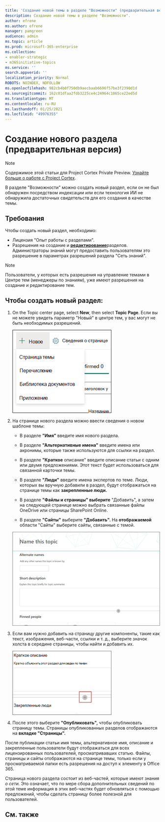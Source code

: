 ```yaml
---
title: 'Создание новой темы в разделе "Возможности" (предварительная версия) '
description: Создание новой темы в разделе "Возможности".
author: efrene
ms.author: efrene
manager: pamgreen
audience: admin
ms.topic: article
ms.prod: microsoft-365-enterprise
ms.collection:
- enabler-strategic
- m365initiative-topics
ms.service: ''
search.appverid: ''
localization_priority: Normal
ROBOTS: NOINDEX, NOFOLLOW
ms.openlocfilehash: 982cb4b0f750db9aecbaab6696f57be3f2390d1d
ms.sourcegitcommit: 162c01dfaa2fdb3225ce4c24964c1065ce22ed5d
ms.translationtype: MT
ms.contentlocale: ru-RU
ms.lasthandoff: 01/25/2021
ms.locfileid: "49976355"
---
```

# <a name="create-a-new-topic-preview"></a>Создание нового раздела (предварительная версия)

> [!Note] 
> Содержимое этой статьи для Project Cortex Private Preview. [Узнайте больше о работе с Project Cortex](https://aka.ms/projectcortex).

В разделе "Возможности" можно создать новый раздел, если он не был обнаружен посредством индексации или если технология ИИ не обнаружила достаточных свидетельств для его создания в качестве темы.

## <a name="requirements"></a>Требования

Чтобы создать новый раздел, необходимо:
- Лицензия "Опыт работы с разделами".
- Разрешения на создание и [**редактирование**](https://docs.microsoft.com/microsoft-365/knowledge/topic-experiences-user-permissions)разделов. Администраторы знаний могут предоставить пользователям это разрешение в параметрах разрешений раздела "Сеть знаний". 

> [!Note] 
> Пользователи, у которых есть разрешения на управление темами в Центре тем (менеджеры по знаниям), уже имеют разрешения на создание и редактирование тем.

## <a name="to-create-a-new-topic"></a>Чтобы создать новый раздел:

1. On the Topic center page, select **New**, then select **Topic Page**. Если вы не можете  увидеть параметр "Новый" в центре тем, у вас могут не быть необходимых разрешений.

    ![Новый раздел](../media/knowledge-management/k-new-topic.png)

2. На странице нового раздела можно ввести сведения о новом шаблоне темы:

    - В разделе **"Имя"** введите имя нового раздела.
    
    - В разделе **"Альтернативные имена"** введите имена или акронимы, которые также используются для ссылки на раздел.
    
    - В разделе **"Краткое** описание" введите описание статьи с одним или двумя предложениями. Этот текст будет использоваться для связанной карточки темы.
    
    - В разделе **"Люди"** введите имена экспертов по теме. Люди, которых вы вручную добавили в раздел, будут отображаться на странице темы как **закрепленные люди.**
    
    - В разделе  **"Файлы и страницы" выберите** "Добавить", а затем на следующей странице можно выбрать связанные файлы OneDrive или страницы SharePoint Online.
    
    - В разделе **"Сайты"** выберите **"Добавить".** На  **отображаемой** области "Сайты" выберите сайты, связанные с темой.

    ![Страница "Новый раздел"](../media/knowledge-management/k-new-topic-page.png)
    
3. Если вам нужно добавить на страницу другие компоненты, такие как текст, изображения, веб-части, ссылки и т. д., выберите значок холста в середине страницы, чтобы найти и добавить их.

    ![Добавление элементов на страницу](../media/knowledge-management/static-icon.png)

4. После этого выберите **"Опубликовать",** чтобы опубликовать страницу темы. Страницы опубликованных разделов отображаются на **вкладке "Страницы".**

После публикации статьи имя темы, альтернативное имя, описание и закрепленные пользователи будут отображаться для всех лицензированных пользователей, просматривавших статью. Файлы, страницы и сайты отображаются на странице темы, только если у просматриваемой папки есть разрешения на доступ к элементу в Office 365. 

Страница нового раздела состоит из веб-частей, которые имеют знания *о сети.* Это означает, что по мере сбора дополнительных сведений по этой теме информация в этих веб-частях будет обновляться с помощью предложений, чтобы сделать страницу более полезной для пользователей.

## <a name="see-also"></a>См. также



  






